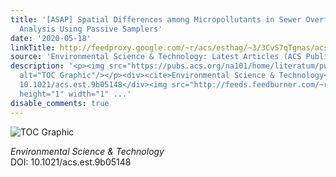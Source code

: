 ```yaml
---
title: '[ASAP] Spatial Differences among Micropollutants in Sewer Overflows: A Multisite
  Analysis Using Passive Samplers'
date: '2020-05-18'
linkTitle: http://feedproxy.google.com/~r/acs/esthag/~3/3CvS7qTgnas/acs.est.9b05148
source: 'Environmental Science & Technology: Latest Articles (ACS Publications)'
description: '<p><img src="https://pubs.acs.org/na101/home/literatum/publisher/achs/journals/content/esthag/0/esthag.ahead-of-print/acs.est.9b05148/20200518/images/medium/es9b05148_0006.gif"
  alt="TOC Graphic"/></p><div><cite>Environmental Science & Technology</cite></div><div>DOI:
  10.1021/acs.est.9b05148</div><img src="http://feeds.feedburner.com/~r/acs/esthag/~4/3CvS7qTgnas"
  height="1" width="1" ...'
disable_comments: true
---
```

<p><img src="https://pubs.acs.org/na101/home/literatum/publisher/achs/journals/content/esthag/0/esthag.ahead-of-print/acs.est.9b05148/20200518/images/medium/es9b05148_0006.gif" alt="TOC Graphic"/></p><div><cite>Environmental Science & Technology</cite></div><div>DOI: 10.1021/acs.est.9b05148</div><img src="http://feeds.feedburner.com/~r/acs/esthag/~4/3CvS7qTgnas" height="1" width="1" ...